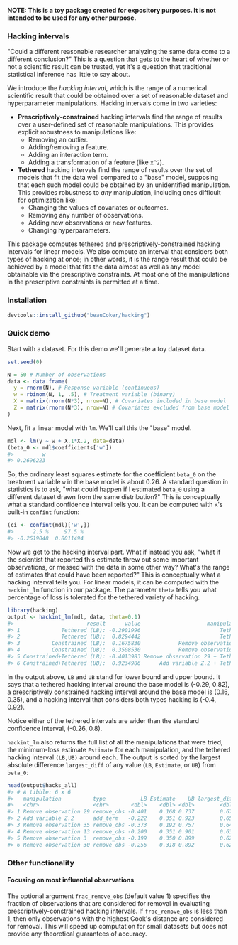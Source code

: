 <!-- README.md is generated from README.Rmd. Please edit that file -->
**NOTE: This is a toy package created for expository purposes. It is not intended to be used for any other purpose.**

### Hacking intervals

"Could a different reasonable researcher analyzing the same data come to a different conclusion?" This is a question that gets to the heart of whether or not a scientific result can be trusted, yet it's a question that traditional statistical inference has little to say about.

We introduce the *hacking interval*, which is the range of a numerical scientific result that could be obtained over a set of reasonable dataset and hyperparameter manipulations. Hacking intervals come in two varieties:

-   **Prescriptively-constrained** hacking intervals find the range of results over a user-defined set of reasonable manipulations. This provides explicit robustness to manipulations like:
    -   Removing an outlier.
    -   Adding/removing a feature.
    -   Adding an interaction term.
    -   Adding a transformation of a feature (like `x^2`).
-   **Tethered** hacking intervals find the range of results over the set of models that fit the data well compared to a "base" model, supposing that each such model could be obtained by an unidentified manipulation. This provides robustness to *any* manipulation, including ones difficult for optimization like:
    -   Changing the values of covariates or outcomes.
    -   Removing any number of observations.
    -   Adding new observations or new features.
    -   Changing hyperparameters.

This package computes tethered and prescriptively-constrained hacking intervals for linear models. We also compute an interval that considers both types of hacking at once; in other words, it is the range result that could be achieved by a model that fits the data almost as well as any model obtainable via the prescriptive constraints. At most one of the manipulations in the prescriptive constraints is permitted at a time.

### Installation

``` r
devtools::install_github("beauCoker/hacking")
```

### Quick demo

Start with a dataset. For this demo we'll generate a toy dataset `data`.

``` r
set.seed(0)

N = 50 # Number of observations
data <- data.frame(
  y = rnorm(N), # Response variable (continuous)
  w = rbinom(N, 1, .5), # Treatment variable (binary)
  X = matrix(rnorm(N*3), nrow=N), # Covariates included in base model
  Z = matrix(rnorm(N*3), nrow=N) # Covariates excluded from base model
)
```

Next, fit a linear model with `lm`. We'll call this the "base" model.

``` r
mdl <- lm(y ~ w + X.1*X.2, data=data)
(beta_0 <- mdl$coefficients['w'])
#>         w 
#> 0.2696223
```

So, the ordinary least squares estimate for the coefficient `beta_0` on the treatment variable `w` in the base model is about 0.26. A standard question in statistics is to ask, "what could happen if I estimated `beta_0` using a different dataset drawn from the same distribution?" This is conceptually what a standard confidence interval tells you. It can be computed with `R`'s built-in `confint` function:

``` r
(ci <- confint(mdl)['w',])
#>      2.5 %     97.5 % 
#> -0.2619048  0.8011494
```

Now we get to the hacking interval part. What if instead you ask, "what if the scientist that reported this estimate threw out some important observations, or messed with the data in some other way? What's the range of estimates that could have been reported?" This is conceptually what a hacking interval tells you. For linear models, it can be computed with the `hackint_lm` function in our package. The parameter `theta` tells you what percentage of loss is tolerated for the tethered variety of hacking.

``` r
library(hacking)
output <- hackint_lm(mdl, data, theta=0.1)
#>                       result      value                     manipulation
#> 1             Tethered (LB): -0.2901996                         Tethered
#> 2             Tethered (UB):  0.8294442                         Tethered
#> 3          Constrained (LB):  0.1675830            Remove observation 29
#> 4          Constrained (UB):  0.3508530            Remove observation 13
#> 5 Constrained+Tethered (LB): -0.4013983 Remove observation 29 + Tethered
#> 6 Constrained+Tethered (UB):  0.9234986      Add variable Z.2 + Tethered
```

In the output above, `LB` and `UB` stand for lower bound and upper bound. It says that a tethered hacking interval around the base model is (-0.29, 0.82), a prescriptively constrained hacking interval around the base model is (0.16, 0.35), and a hacking interval that considers both types hacking is (-0.4, 0.92).

Notice either of the tethered intervals are wider than the standard confidence interval, (-0.26, 0.8).

`hackint_lm` also returns the full list of all the manipulations that were tried, the minimum-loss estimate `Estimate` for each manipulation, and the tethered hacking interval `(LB,UB)` around each. The output is sorted by the largest absolute difference `largest_diff` of any value (`LB`, `Estimate`, or `UB`) from `beta_0`:

``` r
head(output$hacks_all)
#> # A tibble: 6 x 6
#>   manipulation          type           LB Estimate    UB largest_diff
#>   <chr>                 <chr>       <dbl>    <dbl> <dbl>        <dbl>
#> 1 Remove observation 29 remove_obs -0.401    0.168 0.737        0.671
#> 2 Add variable Z.2      add_term   -0.222    0.351 0.923        0.654
#> 3 Remove observation 35 remove_obs -0.373    0.192 0.757        0.643
#> 4 Remove observation 13 remove_obs -0.200    0.351 0.901        0.632
#> 5 Remove observation 3  remove_obs -0.199    0.350 0.899        0.629
#> 6 Remove observation 30 remove_obs -0.256    0.318 0.892        0.622
```

### Other functionality

#### Focusing on most influential observations

The optional argument `frac_remove_obs` (default value 1) specifies the fraction of observations that are considered for removal in evaluating prescriptively-constrained hacking intervals. If `frac_remove_obs` is less than 1, then only observations with the highest Cook's distance are considered for removal. This will speed up computation for small datasets but does not provide any theoretical guarantees of accuracy.
